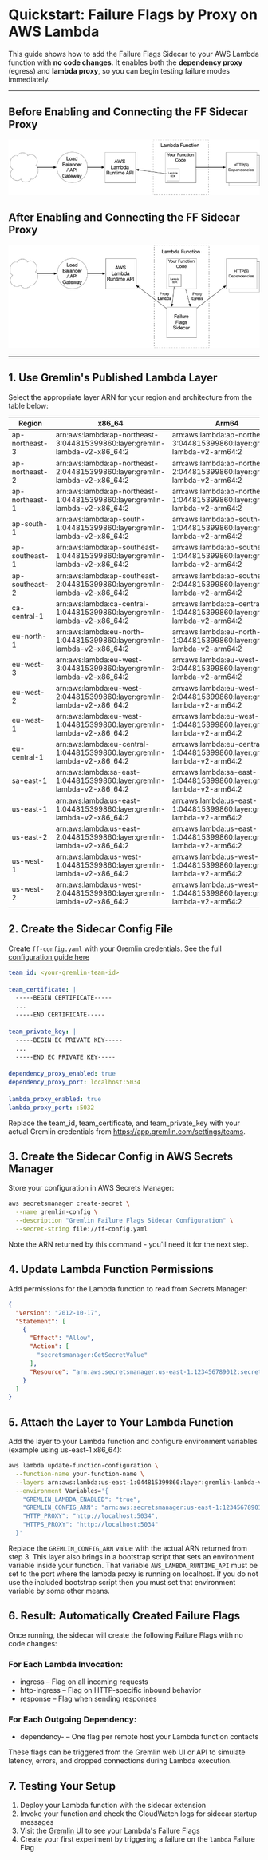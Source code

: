 # Quickstart: Failure Flags by Proxy on AWS Lambda

This guide shows how to add the Failure Flags Sidecar to your AWS Lambda function with **no code changes**. It enables both the **dependency proxy** (egress) and **lambda proxy**, so you can begin testing failure modes immediately.

---

## Before Enabling and Connecting the FF Sidecar Proxy

![Request routing without Failure Flags](./images/Without%20FF%20(Lambda).png)

## After Enabling and Connecting the FF Sidecar Proxy

![Request routing with Failure Flags by Proxy](./images/With%20FFbP%20(Lambda).png)

---

## 1. Use Gremlin's Published Lambda Layer

Select the appropriate layer ARN for your region and architecture from the table below:

| Region | x86_64 | Arm64 |
| ------ | ------ | ----- |
| ap-northeast-3 | arn:aws:lambda:ap-northeast-3:044815399860:layer:gremlin-lambda-v2-x86_64:2 | arn:aws:lambda:ap-northeast-3:044815399860:layer:gremlin-lambda-v2-arm64:2 |
| ap-northeast-2 | arn:aws:lambda:ap-northeast-2:044815399860:layer:gremlin-lambda-v2-x86_64:2 | arn:aws:lambda:ap-northeast-2:044815399860:layer:gremlin-lambda-v2-arm64:2 |
| ap-northeast-1 | arn:aws:lambda:ap-northeast-1:044815399860:layer:gremlin-lambda-v2-x86_64:2 | arn:aws:lambda:ap-northeast-1:044815399860:layer:gremlin-lambda-v2-arm64:2 |
| ap-south-1 | arn:aws:lambda:ap-south-1:044815399860:layer:gremlin-lambda-v2-x86_64:2 | arn:aws:lambda:ap-south-1:044815399860:layer:gremlin-lambda-v2-arm64:2 |
| ap-southeast-1 | arn:aws:lambda:ap-southeast-1:044815399860:layer:gremlin-lambda-v2-x86_64:2 | arn:aws:lambda:ap-southeast-1:044815399860:layer:gremlin-lambda-v2-arm64:2 |
| ap-southeast-2 | arn:aws:lambda:ap-southeast-2:044815399860:layer:gremlin-lambda-v2-x86_64:2 | arn:aws:lambda:ap-southeast-2:044815399860:layer:gremlin-lambda-v2-arm64:2 |
| ca-central-1 | arn:aws:lambda:ca-central-1:044815399860:layer:gremlin-lambda-v2-x86_64:2 | arn:aws:lambda:ca-central-1:044815399860:layer:gremlin-lambda-v2-arm64:2 |
| eu-north-1 | arn:aws:lambda:eu-north-1:044815399860:layer:gremlin-lambda-v2-x86_64:2 | arn:aws:lambda:eu-north-1:044815399860:layer:gremlin-lambda-v2-arm64:2 |
| eu-west-3 | arn:aws:lambda:eu-west-3:044815399860:layer:gremlin-lambda-v2-x86_64:2 | arn:aws:lambda:eu-west-3:044815399860:layer:gremlin-lambda-v2-arm64:2 |
| eu-west-2 | arn:aws:lambda:eu-west-2:044815399860:layer:gremlin-lambda-v2-x86_64:2 | arn:aws:lambda:eu-west-2:044815399860:layer:gremlin-lambda-v2-arm64:2 |
| eu-west-1 | arn:aws:lambda:eu-west-1:044815399860:layer:gremlin-lambda-v2-x86_64:2 | arn:aws:lambda:eu-west-1:044815399860:layer:gremlin-lambda-v2-arm64:2 |
| eu-central-1 | arn:aws:lambda:eu-central-1:044815399860:layer:gremlin-lambda-v2-x86_64:2 | arn:aws:lambda:eu-central-1:044815399860:layer:gremlin-lambda-v2-arm64:2 |
| sa-east-1 | arn:aws:lambda:sa-east-1:044815399860:layer:gremlin-lambda-v2-x86_64:2 | arn:aws:lambda:sa-east-1:044815399860:layer:gremlin-lambda-v2-arm64:2 |
| us-east-1 | arn:aws:lambda:us-east-1:044815399860:layer:gremlin-lambda-v2-x86_64:2 | arn:aws:lambda:us-east-1:044815399860:layer:gremlin-lambda-v2-arm64:2 |
| us-east-2 | arn:aws:lambda:us-east-2:044815399860:layer:gremlin-lambda-v2-x86_64:2 | arn:aws:lambda:us-east-1:044815399860:layer:gremlin-lambda-v2-arm64:2 |
| us-west-1 | arn:aws:lambda:us-west-1:044815399860:layer:gremlin-lambda-v2-x86_64:2 | arn:aws:lambda:us-west-1:044815399860:layer:gremlin-lambda-v2-arm64:2 |
| us-west-2 | arn:aws:lambda:us-west-2:044815399860:layer:gremlin-lambda-v2-x86_64:2 | arn:aws:lambda:us-west-1:044815399860:layer:gremlin-lambda-v2-arm64:2 |

## 2. Create the Sidecar Config File

Create `ff-config.yaml` with your Gremlin credentials. See the full [configuration guide here](./configuration-guide.md)

```yaml
team_id: <your-gremlin-team-id>

team_certificate: |
  -----BEGIN CERTIFICATE-----
  ...
  -----END CERTIFICATE-----

team_private_key: |
  -----BEGIN EC PRIVATE KEY-----
  ...
  -----END EC PRIVATE KEY-----

dependency_proxy_enabled: true
dependency_proxy_port: localhost:5034

lambda_proxy_enabled: true
lambda_proxy_port: :5032
```

Replace the team_id, team_certificate, and team_private_key with your actual Gremlin credentials from https://app.gremlin.com/settings/teams.

## 3. Create the Sidecar Config in AWS Secrets Manager

Store your configuration in AWS Secrets Manager:

```bash
aws secretsmanager create-secret \
  --name gremlin-config \
  --description "Gremlin Failure Flags Sidecar Configuration" \
  --secret-string file://ff-config.yaml
```

Note the ARN returned by this command - you'll need it for the next step.

## 4. Update Lambda Function Permissions

Add permissions for the Lambda function to read from Secrets Manager:

```json
{
  "Version": "2012-10-17",
  "Statement": [
    {
      "Effect": "Allow",
      "Action": [
        "secretsmanager:GetSecretValue"
      ],
      "Resource": "arn:aws:secretsmanager:us-east-1:123456789012:secret:gremlin-config-*"
    }
  ]
}
```

## 5. Attach the Layer to Your Lambda Function

Add the layer to your Lambda function and configure environment variables (example using us-east-1 x86_64):

```bash
aws lambda update-function-configuration \
  --function-name your-function-name \
  --layers arn:aws:lambda:us-east-1:044815399860:layer:gremlin-lambda-v2-x86_64:2 \
  --environment Variables='{
    "GREMLIN_LAMBDA_ENABLED": "true",
    "GREMLIN_CONFIG_ARN": "arn:aws:secretsmanager:us-east-1:123456789012:secret:gremlin-config-abc123",
    "HTTP_PROXY": "http://localhost:5034",
    "HTTPS_PROXY": "http://localhost:5034"
  }'
```

Replace the `GREMLIN_CONFIG_ARN` value with the actual ARN returned from step 3. This layer also brings in a bootstrap script that sets an environment variable inside your function. That variable `AWS_LAMBDA_RUNTIME_API` must be set to the port where the lambda proxy is running on localhost. If you do not use the included bootstrap script then you must set that environment variable by some other means.

## 6. Result: Automatically Created Failure Flags

Once running, the sidecar will create the following Failure Flags with no code changes:

### For Each Lambda Invocation:

* ingress – Flag on all incoming requests
* http-ingress – Flag on HTTP-specific inbound behavior
* response – Flag when sending responses

### For Each Outgoing Dependency:

* dependency-<hostname> – One flag per remote host your Lambda function contacts

These flags can be triggered from the Gremlin web UI or API to simulate latency, errors, and dropped connections during Lambda execution.

## 7. Testing Your Setup

1. Deploy your Lambda function with the sidecar extension
2. Invoke your function and check the CloudWatch logs for sidecar startup messages
3. Visit the [Gremlin UI](https://app.gremlin.com/failure-flags/list) to see your Lambda's Failure Flags
4. Create your first experiment by triggering a failure on the `lambda` Failure Flag
